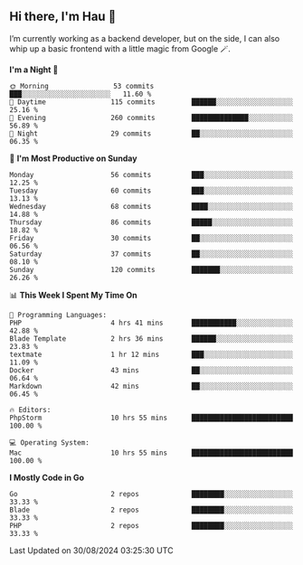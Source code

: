 ## Hi there, I'm Hau 👋
I’m currently working as a backend developer, but on the side, I can also whip up a basic frontend with a little magic from Google 🪄. 

<!--START_SECTION:waka-->
**I'm a Night 🦉** 

```text
🌞 Morning                53 commits          ███░░░░░░░░░░░░░░░░░░░░░░   11.60 % 
🌆 Daytime                115 commits         ██████░░░░░░░░░░░░░░░░░░░   25.16 % 
🌃 Evening                260 commits         ██████████████░░░░░░░░░░░   56.89 % 
🌙 Night                  29 commits          ██░░░░░░░░░░░░░░░░░░░░░░░   06.35 % 
```
📅 **I'm Most Productive on Sunday** 

```text
Monday                   56 commits          ███░░░░░░░░░░░░░░░░░░░░░░   12.25 % 
Tuesday                  60 commits          ███░░░░░░░░░░░░░░░░░░░░░░   13.13 % 
Wednesday                68 commits          ████░░░░░░░░░░░░░░░░░░░░░   14.88 % 
Thursday                 86 commits          █████░░░░░░░░░░░░░░░░░░░░   18.82 % 
Friday                   30 commits          ██░░░░░░░░░░░░░░░░░░░░░░░   06.56 % 
Saturday                 37 commits          ██░░░░░░░░░░░░░░░░░░░░░░░   08.10 % 
Sunday                   120 commits         ███████░░░░░░░░░░░░░░░░░░   26.26 % 
```


📊 **This Week I Spent My Time On** 

```text
💬 Programming Languages: 
PHP                      4 hrs 41 mins       ███████████░░░░░░░░░░░░░░   42.88 % 
Blade Template           2 hrs 36 mins       ██████░░░░░░░░░░░░░░░░░░░   23.83 % 
textmate                 1 hr 12 mins        ███░░░░░░░░░░░░░░░░░░░░░░   11.09 % 
Docker                   43 mins             ██░░░░░░░░░░░░░░░░░░░░░░░   06.64 % 
Markdown                 42 mins             ██░░░░░░░░░░░░░░░░░░░░░░░   06.45 % 

🔥 Editors: 
PhpStorm                 10 hrs 55 mins      █████████████████████████   100.00 % 

💻 Operating System: 
Mac                      10 hrs 55 mins      █████████████████████████   100.00 % 
```

**I Mostly Code in Go** 

```text
Go                       2 repos             ████████░░░░░░░░░░░░░░░░░   33.33 % 
Blade                    2 repos             ████████░░░░░░░░░░░░░░░░░   33.33 % 
PHP                      2 repos             ████████░░░░░░░░░░░░░░░░░   33.33 % 
```




 Last Updated on 30/08/2024 03:25:30 UTC
<!--END_SECTION:waka-->
